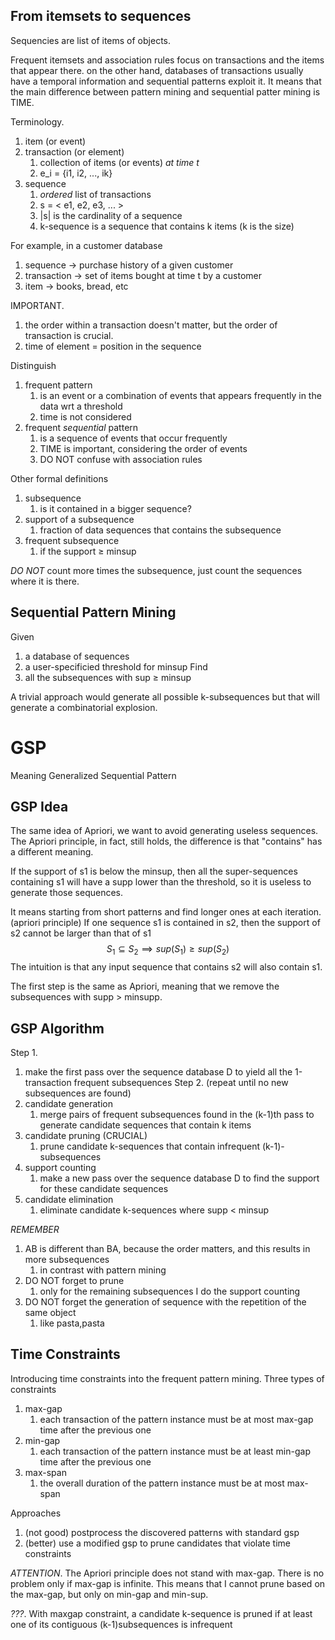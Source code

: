 
## From itemsets to sequences
Sequencies are list of items of objects.

Frequent itemsets and association rules focus on transactions and the items that appear there. on the other hand, databases of transactions usually have a temporal information  and sequential patterns exploit it. It means that the main difference between pattern mining and sequential patter mining is TIME.

Terminology.
1. item (or event)
2. transaction (or element)
	1. collection of items (or events) *at time t*
	2. e_i = {i1, i2, ..., ik}
3. sequence
	1. *ordered* list of transactions
	2. s = < e1, e2, e3, ... >
	3. |s| is the cardinality of a sequence
	4. k-sequence is a sequence that contains k items (k is the size)

For example, in a customer database
1. sequence -> purchase history of a given customer
2. transaction -> set of items bought at time t by a customer
3. item -> books, bread, etc

IMPORTANT.
1. the order within a transaction doesn't matter, but the order of transaction is crucial.
2. time of element = position in the sequence

Distinguish
1. frequent pattern
	1. is an event or a combination of events that appears frequently in the data wrt a threshold
	2. time is not considered
2. frequent *sequential* pattern
	1. is a sequence of events that occur frequently
	2. TIME is important, considering the order of events
	3. DO NOT confuse with association rules

Other formal definitions
1. subsequence
	1. is it contained in a bigger sequence?
2. support of a subsequence
	1. fraction of data sequences that contains the subsequence
3. frequent subsequence
	1. if the support $\geq$ minsup

*DO NOT* count more times the subsequence, just count the sequences where it is there.


## Sequential Pattern Mining
Given
1. a database of sequences
2. a user-specificied threshold for minsup
Find
1. all the subsequences with sup $\geq$ minsup

A trivial approach would generate all possible k-subsequences but that will generate a combinatorial explosion.


# GSP
Meaning Generalized Sequential Pattern

## GSP Idea
The same idea of Apriori, we want to avoid generating useless sequences.
The Apriori principle, in fact, still holds, the difference is that "contains" has a different meaning.

If the support of s1 is below the minsup, then all  the super-sequences containing s1 will have a supp lower than the threshold, so it is useless to generate those sequences.

It means starting from short patterns and find longer ones at each iteration.
(apriori principle) If one sequence s1 is contained in s2, then the support of s2 cannot be larger than that of s1 $$S_1\subseteq S_2 \implies sup(S_1)\geq sup(S_2)$$ The intuition is that any input sequence that contains s2 will also contain s1.

The first step is the same as Apriori, meaning that we remove the subsequences with supp > minsupp.

## GSP Algorithm
Step 1.
1. make the first pass over the sequence database D to yield all the 1-transaction frequent subsequences
Step 2. (repeat until no new subsequences are found)
1. candidate generation
	1. merge pairs of frequent subsequences found in the (k-1)th pass to generate candidate sequences that contain k items
2. candidate pruning (CRUCIAL)
	1. prune candidate k-sequences that contain infrequent (k-1)-subsequences
3. support counting
	1. make a new pass over the sequence database D to find the support for these candidate sequences
4. candidate elimination
	1. eliminate candidate k-sequences where supp < minsup

*REMEMBER*
1. AB is different than BA, because the order matters, and this results in more subsequences
	1. in contrast with pattern mining
2. DO NOT forget to prune
	1. only for the remaining subsequences I do the support counting
3. DO NOT forget the generation of sequence with the repetition of the same object 
	1. like pasta,pasta


## Time Constraints
Introducing time constraints into the frequent pattern mining.
Three types of constraints
1. max-gap
	1. each transaction of the pattern instance must be at most max-gap time after the previous one
2. min-gap
	1. each transaction of the pattern instance must be at least min-gap time after the previous one
3. max-span
	1. the overall duration of the pattern instance must be at most max-span

Approaches
1. (not good) postprocess the discovered patterns with standard gsp
2. (better) use a modified gsp to prune candidates that violate time constraints

*ATTENTION*. The Apriori principle does not stand with max-gap.
There is no problem only if max-gap is infinite. This means that I cannot prune based on the max-gap, but only on min-gap and min-sup.

*???*. With maxgap constraint, a candidate k-sequence is pruned if at least one of its contiguous (k-1)subsequences is infrequent







